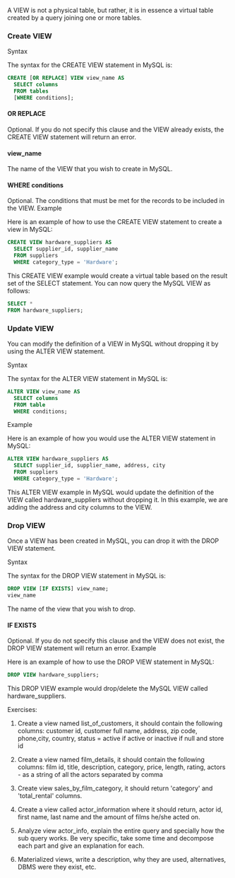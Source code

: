 A VIEW is not a physical table, but rather, it is in essence a virtual table created by a query joining one or more tables.

### Create VIEW

Syntax

The syntax for the CREATE VIEW statement in MySQL is:
```sql
CREATE [OR REPLACE] VIEW view_name AS
  SELECT columns
  FROM tables
  [WHERE conditions];
```
#### OR REPLACE
Optional. If you do not specify this clause and the VIEW already exists, the CREATE VIEW statement will return an error.
#### view_name
The name of the VIEW that you wish to create in MySQL.
#### WHERE conditions
Optional. The conditions that must be met for the records to be included in the VIEW.
Example

Here is an example of how to use the CREATE VIEW statement to create a view in MySQL:

```sql
CREATE VIEW hardware_suppliers AS
  SELECT supplier_id, supplier_name
  FROM suppliers
  WHERE category_type = 'Hardware';
```

This CREATE VIEW example would create a virtual table based on the result set of the SELECT statement. You can now query the MySQL VIEW as follows:

```sql
SELECT *
FROM hardware_suppliers;
```

### Update VIEW

You can modify the definition of a VIEW in MySQL without dropping it by using the ALTER VIEW statement.

Syntax

The syntax for the ALTER VIEW statement in MySQL is:
```sql
ALTER VIEW view_name AS
  SELECT columns
  FROM table
  WHERE conditions;
```

Example

Here is an example of how you would use the ALTER VIEW statement in MySQL:

```sql
ALTER VIEW hardware_suppliers AS
  SELECT supplier_id, supplier_name, address, city
  FROM suppliers
  WHERE category_type = 'Hardware';
```

This ALTER VIEW example in MySQL would update the definition of the VIEW called hardware_suppliers without dropping it. In this example, we are adding the address and city columns to the VIEW.

### Drop VIEW

Once a VIEW has been created in MySQL, you can drop it with the DROP VIEW statement.

Syntax

The syntax for the DROP VIEW statement in MySQL is:
```sql
DROP VIEW [IF EXISTS] view_name;
view_name
```

The name of the view that you wish to drop.
#### IF EXISTS
Optional. If you do not specify this clause and the VIEW does not exist, the DROP VIEW statement will return an error.
Example

Here is an example of how to use the DROP VIEW statement in MySQL:
```sql
DROP VIEW hardware_suppliers;
```

This DROP VIEW example would drop/delete the MySQL VIEW called hardware_suppliers.


Exercises:

1. Create a view named list_of_customers, it should contain the following columns:
 customer id, customer full name,  address,  zip code, phone,city, country,  status = active if active or inactive if null and store id

2. Create a view named film_details, it should contain the following columns:
film id,  title, description,  category,  price,  length,  rating, actors  - as a string of all the actors separated by comma

3. Create view sales_by_film_category, it should return 'category' and 'total_rental' columns.

4. Create a view called actor_information where it should return, actor id, first name, last name and the amount of films he/she acted on.

5. Analyze view actor_info, explain the entire query and specially how the sub query works. Be very specific, take some time and decompose each part and give an explanation for each. 

6. Materialized views, write a description, why they are used, alternatives, DBMS were they exist, etc. 